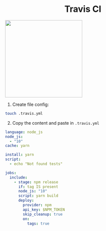 <div align="center">
  <h1>Travis CI</h1>
</div>

<img width="250px" src="https://miro.medium.com/max/600/1*VXdK53mBfr27iT8LiHNAbg.png" />

1. Create file config:

```sh
touch .travis.yml
```

2. Copy the content and paste in `.travis.yml`

```yaml
language: node_js
node_js:
  - "10"
cache: yarn

install: yarn
script:
  - echo "Not found tests"

jobs:
  include:
    - stage: npm release
      if: tag IS present
      node_js: "10"
      script: yarn build
      deploy:
        provider: npm
        api_key: $NPM_TOKEN
        skip_cleanup: true
        on:
          tags: true
```
